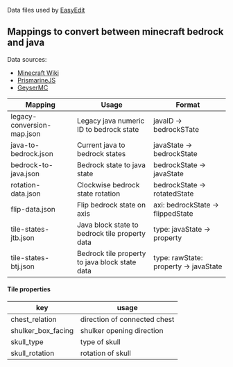 Data files used by [EasyEdit](https://github.com/platz1de/EasyEdit)

## Mappings to convert between minecraft bedrock and java

Data sources:

- [Minecraft Wiki](https://minecraft.fandom.com/)
- [PrismarineJS](https://github.com/PrismarineJS/minecraft-data/)
- [GeyserMC](https://github.com/GeyserMC/mappings/)

| Mapping                    | Usage                                          | Format                                |
|----------------------------|------------------------------------------------|---------------------------------------|
| legacy-conversion-map.json | Legacy java numeric ID to bedrock state        | javaID -> bedrockSTate                |
| java-to-bedrock.json       | Current java to bedrock states                 | javaState -> bedrockState             |
| bedrock-to-java.json       | Bedrock state to java state                    | bedrockState -> javaState             |
| rotation-data.json         | Clockwise bedrock state rotation               | bedrockState -> rotatedState          |
| flip-data.json             | Flip bedrock state on axis                     | axi: bedrockState -> flippedState     |
| tile-states-jtb.json       | Java block state to bedrock tile property data | type: javaState -> property           |
| tile-states-btj.json       | Bedrock tile property to java block state data | type: rawState: property -> javaState |

#### Tile properties

| key                | usage                        |
|--------------------|------------------------------|
| chest_relation     | direction of connected chest |
| shulker_box_facing | shulker opening direction    |
| skull_type         | type of skull                |
| skull_rotation     | rotation of skull            |